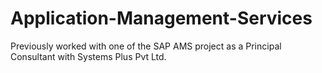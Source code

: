# Application-Management-Services
Previously worked with one of the SAP AMS project as a Principal Consultant with Systems Plus Pvt Ltd.
